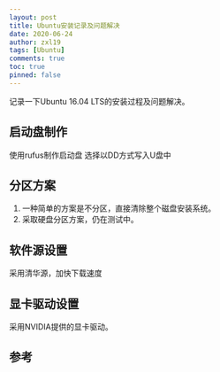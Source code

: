 ```yaml
---
layout: post
title: Ubuntu安装记录及问题解决
date: 2020-06-24
author: zxl19
tags: [Ubuntu]
comments: true
toc: true
pinned: false
---
```


记录一下Ubuntu 16.04 LTS的安装过程及问题解决。

<!-- more -->

## 启动盘制作

使用rufus制作启动盘
选择以DD方式写入U盘中

## 分区方案

1. 一种简单的方案是不分区，直接清除整个磁盘安装系统。
2. 采取硬盘分区方案，仍在测试中。

## 软件源设置

采用清华源，加快下载速度

## 显卡驱动设置

采用NVIDIA提供的显卡驱动。

## 参考

